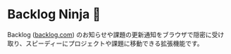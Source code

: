 # Backlog Ninja 🥷

Backlog ([backlog.com](https://backlog.com/)) のお知らせや課題の更新通知をブラウザで隠密に受け取り、スピーディーにプロジェクトや課題に移動できる拡張機能です。
